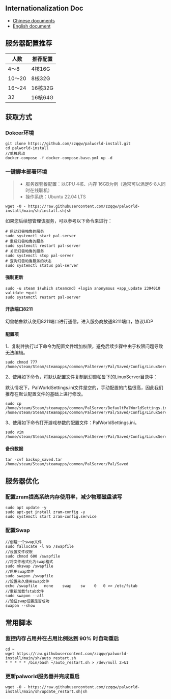 ## Internationalization Doc

- [Chinese documents](./README.md)
- [English document](./README.EN.md)

## 服务器配置推荐

| 人数   | 推荐配置 |
| ------ | -------- |
| 4～8   | 4核16G   |
| 10～20 | 8核32G   |
| 16～24 | 16核32G  |
| 32     | 16核64G  |

## 获取方式

### Dokcer环境

~~~
git clone https://github.com/zzqqw/palworld-install.git
cd palworld-install
//单独启动
docker-compose -f docker-compose.base.yml up -d
~~~

### **一键脚本部署环境**
> - 服务器套餐配置：以CPU 4核、内存 16GB为例（通常可以满足6-8人同时在线联机）
> - 操作系统：Ubuntu 22.04 LTS

```shell
wget -O - https://raw.githubusercontent.com/zzqqw/palworld-install/main/sh/install.sh|sh
```
如果您后续想管理该服务，可以参考以下命令来进行：

~~~
# 启动幻兽帕鲁的服务
sudo systemctl start pal-server
# 重启幻兽帕鲁的服务
sudo systemctl restart pal-server
# 关闭幻兽帕鲁的服务
sudo systemctl stop pal-server
# 查询幻兽帕鲁服务的状态
sudo systemctl status pal-server
~~~

#### 强制更新

~~~
sudo -u steam $(which steamcmd) +login anonymous +app_update 2394010 validate +quit
sudo systemctl restart pal-server
~~~

#### 开放端口8211

幻兽帕鲁默认使用8211端口进行通信，进入服务商放通8211端口，协议UDP

#### 配置项
1、复制并执行以下命令为配置文件增加权限，避免后续步骤中由于权限问题导致无法编辑。

~~~
sudo chmod 777 /home/steam/Steam/steamapps/common/PalServer/Pal/Saved/Config/LinuxServer/PalWorldSettings.ini
~~~

2、使用如下命令，将默认配置文件复制到幻兽帕鲁下的LinuxServer目录中：

默认情况下，PalWorldSettings.ini文件是空的，手动配置的门槛很高，因此我们推荐在默认配置文件的基础上进行修改。

~~~
sudo cp /home/steam/Steam/steamapps/common/PalServer/DefaultPalWorldSettings.ini /home/steam/Steam/steamapps/common/PalServer/Pal/Saved/Config/LinuxServer/PalWorldSettings.ini
~~~

3、使用如下命令打开游戏参数的配置文件：PalWorldSettings.ini。

~~~
sudo vim /home/steam/Steam/steamapps/common/PalServer/Pal/Saved/Config/LinuxServer/PalWorldSettings.ini
~~~

#### 备份数据

~~~
tar -cvf backup_saved.tar /home/steam/Steam/steamapps/common/PalServer/Pal/Saved
~~~

## 服务器优化

### 配置zram提高系统内存使用率，减少物理磁盘读写

~~~
sudo apt update -y
sudo apt-get install zram-config -y
sudo systemctl start zram-config.service
~~~

### 配置Swap

~~~
//创建一个swap文件
sudo fallocate -l 8G /swapfile
//设置文件权限
sudo chmod 600 /swapfile
//将文件格式化为swap格式
sudo mkswap /swapfile
//启用swap文件
sudo swapon /swapfile
//设置永久使用swap文件
echo /swapfile   none    swap    sw    0   0 >> /etc/fstab
//重新加载fstab文件
sudo swapon --all
//验证swap设置是否成功
swapon --show
~~~

## 常用脚本

### 监控内存占用并在占用比例达到 90% 时自动重启

~~~
cd ~
wget https://raw.githubusercontent.com/zzqqw/palworld-install/main/sh/auto_restart.sh
* * * * * /bin/bash ~/auto_restart.sh > /dev/null 2>&1
~~~

### 更新palworld服务器并完成重启

~~~
wget -O - https://raw.githubusercontent.com/zzqqw/palworld-install/main/sh/update_restart.sh|sh
~~~


